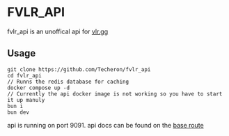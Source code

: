 # FVLR_API
fvlr_api is an unoffical api for [vlr.gg](https://vlr.gg)

## Usage
```
git clone https://github.com/Techeron/fvlr_api
cd fvlr_api
// Runns the redis database for caching
docker compose up -d
// Currently the api docker image is not working so you have to start it up manuly
bun i
bun dev
```
api is running on port 9091. 
api docs can be found on the [base route](http://localhost:9091)
